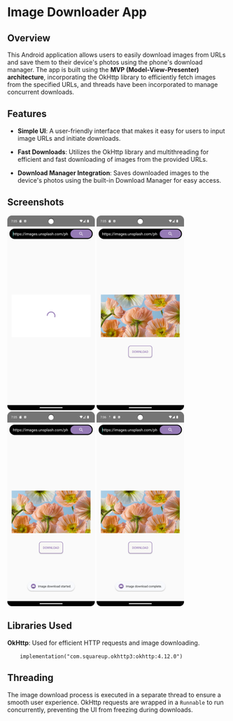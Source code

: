 # Image Downloader App

## Overview

This Android application allows users to easily download images from URLs and save them to their device's photos using the phone's download manager. The app is built using the **MVP (Model-View-Presenter) architecture**, incorporating the OkHttp library to efficiently fetch images from the specified URLs, and threads have been incorporated to manage concurrent downloads.

## Features

- **Simple UI**: A user-friendly interface that makes it easy for users to input image URLs and initiate downloads.

- **Fast Downloads**: Utilizes the OkHttp library and multithreading for efficient and fast downloading of images from the provided URLs.

- **Download Manager Integration**: Saves downloaded images to the device's photos using the built-in Download Manager for easy access.

## Screenshots
<img src="app/src/main/res/drawable/screenshot01.png" width="200" /> <img src="app/src/main/res/drawable/screenshot02.png" width="200" /> <img src="app/src/main/res/drawable/screenshot03.png" width="200" /> <img src="app/src/main/res/drawable/screenshot04.png" width="200" />

## Libraries Used
**OkHttp**: Used for efficient HTTP requests and image downloading.

```
    implementation("com.squareup.okhttp3:okhttp:4.12.0")
```

  
## Threading

The image download process is executed in a separate thread to ensure a smooth user experience. OkHttp requests are wrapped in a `Runnable` to run concurrently, preventing the UI from freezing during downloads.
